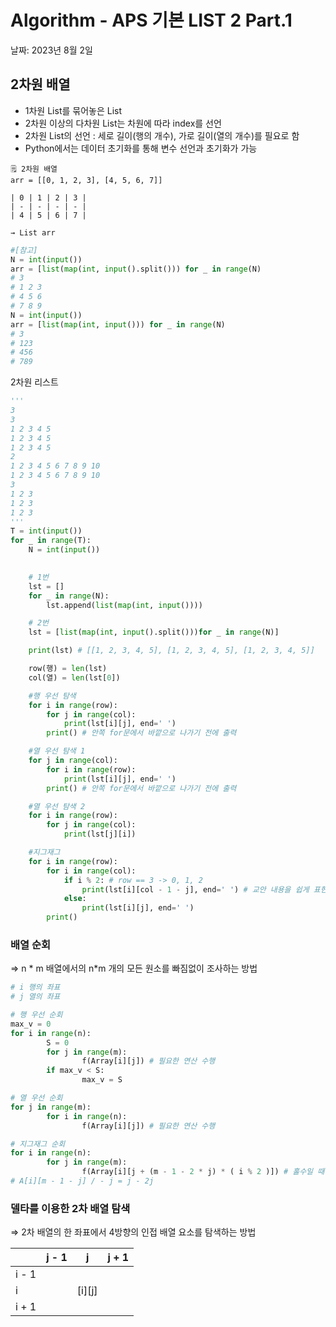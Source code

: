 # Algorithm - APS 기본 LIST 2 Part.1

날짜: 2023년 8월 2일

## 2차원 배열

- 1차원 List를 묶어놓은 List
- 2차원 이상의 다차원 List는 차원에 따라 index를 선언
- 2차원 List의 선언 : 세로 길이(행의 개수), 가로 길이(열의 개수)를 필요로 함
- Python에서는 데이터 초기화를 통해 변수 선언과 초기화가 가능

<aside>
	
    🗒️ 2차원 배열
    arr = [[0, 1, 2, 3], [4, 5, 6, 7]]

    | 0 | 1 | 2 | 3 |
    | - | - | - | - |
    | 4 | 5 | 6 | 7 |

    → List arr

</aside>

```python
#[참고]
N = int(input())
arr = [list(map(int, input().split())) for _ in range(N)
# 3
# 1 2 3
# 4 5 6
# 7 8 9
N = int(input())
arr = [list(map(int, input())) for _ in range(N)
# 3
# 123
# 456
# 789
```
2차원 리스트

```python
'''
3
3
1 2 3 4 5
1 2 3 4 5
1 2 3 4 5
2
1 2 3 4 5 6 7 8 9 10
1 2 3 4 5 6 7 8 9 10
3
1 2 3
1 2 3
1 2 3
'''
T = int(input())
for _ in range(T):
	N = int(input())

		
	# 1번
	lst = []
	for _ in range(N):
		lst.append(list(map(int, input())))

	# 2번
	lst = [list(map(int, input().split()))for _ in range(N)]

	print(lst) # [[1, 2, 3, 4, 5], [1, 2, 3, 4, 5], [1, 2, 3, 4, 5]]

	row(행) = len(lst)
	col(열) = len(lst[0])

	#행 우선 탐색
	for i in range(row):
		for j in range(col):
			print(lst[i][j], end=' ')
		print() # 안쪽 for문에서 바깥으로 나가기 전에 출력

	#열 우선 탐색 1
	for j in range(col):
		for i in range(row):
			print(lst[i][j], end=' ')
		print() # 안쪽 for문에서 바깥으로 나가기 전에 출력

	#열 우선 탐색 2
	for i in range(row):
		for j in range(col):
			print(lst[j][i])

	#지그재그
	for i in range(row):
		for i in range(col):
			if i % 2: # row == 3 -> 0, 1, 2
				print(lst[i][col - 1 - j], end=' ') # 교안 내용을 쉽게 표현하면 이렇게
			else:
				print(lst[i][j], end=' ')
		print()

```

### 배열 순회

⇒ n * m 배열에서의 n*m 개의 모든 원소를 빠짐없이 조사하는 방법

```python
# i 행의 좌표
# j 열의 좌표

# 행 우선 순회
max_v = 0
for i in range(n):
		S = 0
		for j in range(m):
				f(Array[i][j]) # 필요한 연산 수행
		if max_v < S:
				max_v = S

# 열 우선 순회
for j in range(m):
		for i in range(n):
				f(Array[i][j]) # 필요한 연산 수행

# 지그재그 순회
for i in range(n):
		for j in range(m):
				f(Array[i][j + (m - 1 - 2 * j) * ( i % 2 )]) # 홀수일 때만 동작하도록
# A[i][m - 1 - j] / - j = j - 2j 
```

### 델타를 이용한 2차 배열 탐색

⇒ 2차 배열의 한 좌표에서 4방향의 인접 배열 요소를 탐색하는 방법

|  | j - 1 | j | j + 1 |
| --- | --- | --- | --- |
| i - 1 |  |  |  |
| i |  | [i][j] |  |
| i + 1 |  |  |  |
